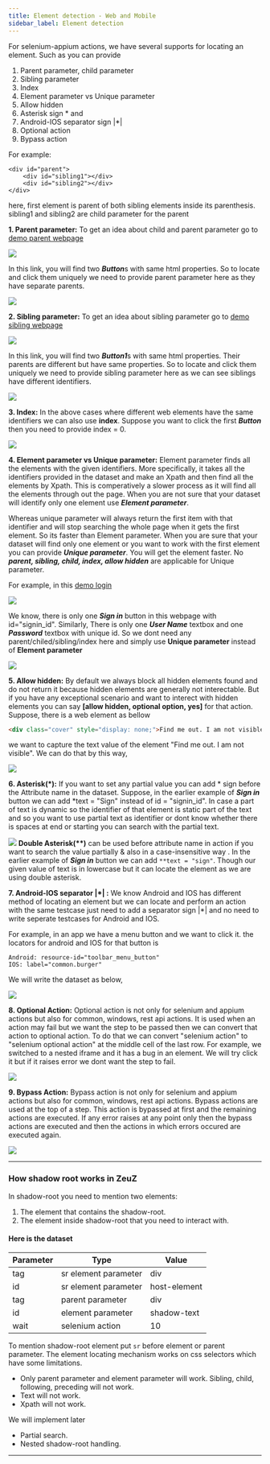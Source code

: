 ```yaml
---
title: Element detection - Web and Mobile
sidebar_label: Element detection
---
```


For selenium-appium actions, we have several supports for locating an element. Such as you can provide 
1. Parent parameter, child parameter 
2. Sibling parameter
3. Index
4. Element parameter vs Unique parameter
5. Allow hidden
6. Asterisk sign \* and
7. Android-IOS separator sign |\*|
8. Optional action
9. Bypass action

For example:

    <div id="parent">
        <div id="sibling1"></div>
        <div id="sibling2"></div>
    </div>

here, first element is parent of both sibling elements inside its parenthesis. sibling1 and sibling2 are child parameter for the parent

**1. Parent parameter:** To get an idea about child and parent parameter go to 
[demo parent webpage](https://demo.zeuz.ai/web/level/one/actions/web_level_one_action_click_by_parent)

![](/img/zeuz-node/Element_locator/pic1.jpg)

In this link, you will find two ***Button***s with same html properties. So to locate and click them uniquely we need to provide parent
parameter here as they have separate parents.

![](/img/zeuz-node/Element_locator/pic2.jpg)

**2. Sibling parameter:** To get an idea about sibling parameter go to 
[demo sibling webpage](https://demo.zeuz.ai/web/level/one/actions/web_level_one_action_click_by_sibling)

![](/img/zeuz-node/Element_locator/pic3.jpg)

In this link, you will find two ***Button1***s with same html properties. Their parents are different but have same properties.
So to locate and click them uniquely we need to provide sibling parameter here as we can see siblings have different identifiers.

![](/img/zeuz-node/Element_locator/pic4.jpg)

**3. Index:** In the above cases where different web elements have the same identifiers we can also use **index**. Suppose you want
to click the first ***Button*** then you need to provide index = 0.

![](/img/zeuz-node/Element_locator/pic5.jpg)

**4. Element parameter vs Unique parameter:** Element parameter finds all the elements with the given identifiers. More specifically, it 
takes all the identifiers provided in the dataset and make an Xpath and then find all the elements by Xpath. This is comperatively a slower 
process as it will find all the elements through out the page. When you are not sure that your dataset will identify only one element use 
***Element parameter***.

Whereas unique parameter will always return the first item with that identifier and will stop searching the whole page when it gets the 
first element. So its faster than Element parameter. When you are sure that your dataset will find only one element or you want to work 
with the first element you can provide ***Unique parameter***. You will get the element faster. No ***parent, sibling, child, index, allow 
hidden*** are applicable for Unique parameter.

For example, in this [demo login](https://demo.zeuz.ai/web/level/one/scenerios/login)

![](/img/zeuz-node/Element_locator/pic6.jpg)

We know, there is only one ***Sign in*** button in this webpage with id="signin_id". Similarly, There is only one ***User Name***
textbox and one ***Password*** textbox with unique id. So we dont need any parent/chiled/sibling/index here 
and simply use **Unique parameter** instead of **Element parameter**

![](/img/zeuz-node/Element_locator/pic7.jpg)

**5. Allow hidden:** By default we always block all hidden elements found and do not return it because hidden elements are generally not 
interectable. But if you have any exceptional scenario and want to interect with hidden elements you can say 
**[allow hidden, optional option, yes]** for that action. Suppose, there is a web element as bellow

```html
<div class="cover" style="display: none;">Find me out. I am not visible</div>
```

we want to capture the text value of the element "Find me out. I am not visible". We can do that by this way,

![](/img/zeuz-node/Element_locator/pic8.jpg)

**6. Asterisk(\*):** If you want to set any partial value you can add \* sign before the Attribute name in the dataset. Suppose, 
in the earlier example of ***Sign in*** button we can add \*text = "Sign" instead of id = "signin_id". In case a part of
text is dynamic so the identifier of that element is static part of the text and so you want to use partial text as identifier
or dont know whether there is spaces at end or starting you can search with the partial text.

![](/img/zeuz-node/Element_locator/pic9.jpg)
     **Double Asterisk(\*\*)** can be used before attribute name in action if you want to search the value partially & also
in a case-insensitive way . In the earlier example of ***Sign in*** button we can add `**text = "sign"`. Though our given value of text is in lowercase but it 
can locate the element as we are using double asterisk. 

**7. Android-IOS separator |\*| :** We know Android and IOS has different method of locating an element but we can locate and perform
an action with the same testcase just need to add a separator sign |\*| and no need to write seperate testcases for Android and IOS.

For example, in an app we have a menu button and we want to click it. the locators for android and IOS for that button is
    
    Android: resource-id="toolbar_menu_button"
    IOS: label="common.burger"

We will write the dataset as below,

![](/img/zeuz-node/Element_locator/pic10.jpg)

**8. Optional Action:** Optional action is not only for selenium and appium actions but also for common, windows, rest api actions.
It is used when an action may fail but we want the step to be passed then we can convert that action to optional action. To do that
we can convert "selenium action" to "selenium optional action" at the middle cell of the last row. For example, we switched to a nested
iframe and it has a bug in an element. We will try click it but if it raises error we dont want the step to fail.

![](/img/zeuz-node/Element_locator/pic11.jpg)

**9. Bypass Action:** Bypass action is not only for selenium and appium actions but also for common, windows, rest api actions. Bypass
actions are used at the top of a step. This action is bypassed at first and the remaining actions are executed. If any error raises at
any point only then the bypass actions are executed and then the actions in which errors occured are executed again.

![](/img/zeuz-node/Element_locator/pic12.jpg)

---

### How shadow root works in ZeuZ

In shadow-root you need to mention two elements:
1. The element that contains the shadow-root.
2. The element inside shadow-root that you need to interact with.

#### Here is the dataset

| Parameter    | Type                  | Value        |
|--------------|-----------------------|--------------|
| tag          | sr element parameter  | div          |
| id           | sr element parameter  | host-element |
| tag          | parent parameter      | div          |
| id           | element parameter     | shadow-text  |
| wait         | selenium action       | 10           |

To mention shadow-root element put `sr` before element or parent parameter. The element locating mechanism works on css selectors which have some limitations.
- Only parent parameter and element parameter will work. Sibling, child, following, preceding will not work.
- Text will not work.
- Xpath will not work.

We will implement later
- Partial search.
- Nested shadow-root handling.

---